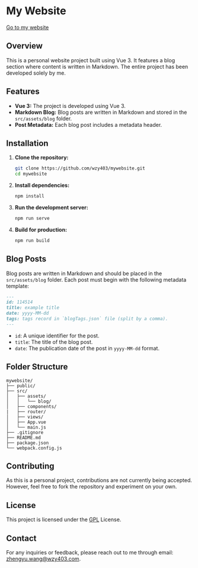 # My Website

[Go to my website](https://www.wzy403.com/)

## Overview

This is a personal website project built using Vue 3. It features a blog section where content is written in Markdown. The entire project has been developed solely by me.

## Features

- **Vue 3:** The project is developed using Vue 3.
- **Markdown Blog:** Blog posts are written in Markdown and stored in the `src/assets/blog` folder.
- **Post Metadata:** Each blog post includes a metadata header.

## Installation

1. **Clone the repository:**
    ```sh
    git clone https://github.com/wzy403/mywebsite.git
    cd mywebsite
    ```

2. **Install dependencies:**
    ```sh
    npm install
    ```

3. **Run the development server:**
    ```sh
    npm run serve
    ```

4. **Build for production:**
    ```sh
    npm run build
    ```

## Blog Posts

Blog posts are written in Markdown and should be placed in the `src/assets/blog` folder. Each post must begin with the following metadata template:

```markdown
---
id: 114514
title: example title
date: yyyy-MM-dd
tags: tags record in `blogTags.json` file (split by a comma).
---
```

- `id`: A unique identifier for the post.
- `title`: The title of the blog post.
- `date`: The publication date of the post in `yyyy-MM-dd` format.

## Folder Structure

```
mywebsite/
├── public/
├── src/
│   ├── assets/
│   │   └── blog/
│   ├── components/
|   ├── router/
│   ├── views/
│   ├── App.vue
│   └── main.js
├── .gitignore
├── README.md
├── package.json
└── webpack.config.js
```

## Contributing

As this is a personal project, contributions are not currently being accepted. However, feel free to fork the repository and experiment on your own.

## License

This project is licensed under the [GPL](LICENSE) License.

## Contact

For any inquiries or feedback, please reach out to me through email: zhengyu.wang@wzy403.com.
